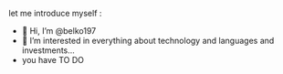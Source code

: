 let me introduce myself  :
- 👋 Hi, I’m @belko197
- 👀 I’m interested in everything about technology and languages and investments...
- you have TO DO 
